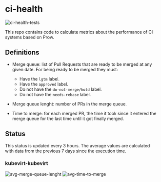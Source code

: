 # ci-health

![ci-health-tests](https://github.com/fgimenez/ci-health/workflows/ci-health-tests/badge.svg)

This repo contains code to calculate metrics about the performance of CI systems
based on Prow.

## Definitions

* Merge queue: list of Pull Requests that are ready to be merged at any given
date. For being ready to be merged they must:

  * Have the `lgtm` label.
  * Have the `approved` label.
  * Do not have the `do-not-merge/hold` label.
  * Do not have the `needs-rebase` label.

* Merge queue lenght: number of PRs in the merge queue.
* Time to merge: for each merged PR, the time it took since it entered the merge
queue for the last time until it got finally merged.

## Status
This status is updated every 3 hours. The average values are calculated with
data from the previous 7 days since the execution time.

### kubevirt-kubevirt

![avg-merge-queue-lenght](https://fgimenez.github.io/ci-health/badges/kubevirt/kubevirt/merge-queue-length.svg)
![avg-time-to-merge](https://fgimenez.github.io/ci-health/badges/kubevirt/kubevirt/time-to-merge.svg)
